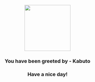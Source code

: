 <p align="center">
    <img src="https://raw.githubusercontent.com/PokeAPI/sprites/master/sprites/pokemon/140.png" width="150" height="150">
</p>
<h3 align="center">You have been greeted by - <b>Kabuto</b></h3>
<h3 align="center">Have a nice day!</h3>
